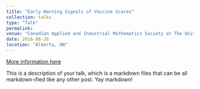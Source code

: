 ```yaml
---
title: "Early Warning Signals of Vaccine Scares"
collection: talks
type: "Talk"
permalink:
venue: "Canadian Applied and Industrial Mathematics Society at The University of Alberta"
date: 2016-06-26
location: "Alberta, ON"
---
```


[More information here](http://example2.com)

This is a description of your talk, which is a markdown files that can be all markdown-ified like any other post. Yay markdown!
